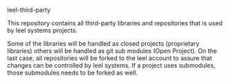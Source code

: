 leel-third-party

This repository contains all third-party libraries and repositories that is used
by leel systems projects. 

Some of the libraries will be handled as closed projects (proprietary libraries)
others will be handled as git sub modules (Open Project). On the last case, all
repositories will be forked to the leel account to assure that changes can be
controlled by leel systems. If a project uses submodules, those submodules needs
to be forked as well.

